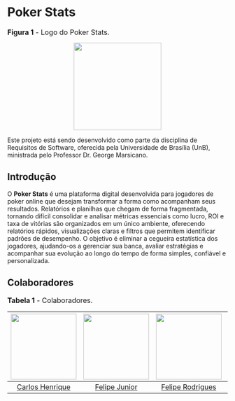 # Poker Stats

<font size="3"><p style="text-align: left">**Figura 1** - Logo do Poker Stats.</p></font>

<div align="center">
    <img src="<path>" width="200px">
</div>

Este projeto está sendo desenvolvido como parte da disciplina de Requisitos de Software, oferecida pela Universidade de Brasília (UnB), ministrada pelo Professor Dr. George Marsicano.

## Introdução

O **Poker Stats** é uma plataforma digital desenvolvida para jogadores de poker online que desejam transformar a forma como acompanham seus resultados. Relatórios e planilhas que chegam de forma fragmentada, tornando difícil consolidar e analisar métricas essenciais como lucro, ROI e taxa de vitórias são organizados em um único ambiente, oferecendo relatórios rápidos, visualizações claras e filtros que permitem identificar padrões de desempenho. O objetivo é eliminar a cegueira estatística dos jogadores, ajudando-os a gerenciar sua banca, avaliar estratégias e acompanhar sua evolução ao longo do tempo de forma simples, confiável e personalizada.

## Colaboradores

<font size="3"><p style="text-align: left">**Tabela 1** - Colaboradores.</p></font>

| <img src="https://github.com/Depaiiva.png" width="150px">   | <img src="https://github.com/Felipej3ds.png" width="150px"> | <img src="https://github.com/felipeJRdev.png" width="150px"> | <img src="https://github.com/renanpr7.png" width="150px"> | <img src="https://github.com/R1K4S.png" width="150px"> | <img src="https://github.com/Thales-Duarte.png" width="150px"> |
| :-------------------------------------------------------: | :-------------------------------------------------------: | :----------------------------------------------------------: | :-------------------------------------------------------------: | :------------------------------------------------------------: | :------------------------------------------------------------: |
|  [Carlos Henrique](https://github.com/Depaiiva)     |  [Felipe Junior](https://github.com/Felipej3ds)             |      [Felipe Rodrigues](https://github.com/felipeJRdev)      |  [Renan Pereira](https://github.com/renanpr7)      | [Ricardo Henrique](https://github.com/R1K4S)    |[Thales Duarte](https://github.com/Thales-Duarte) |
